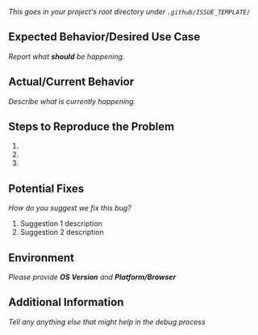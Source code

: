 _This goes in your project's root directory under `.github/ISSUE_TEMPLATE/`_
## Expected Behavior/Desired Use Case
_Report what **should** be happening._

## Actual/Current Behavior
_Describe what is currently happening._


## Steps to Reproduce the Problem
  1.
  2.
  3.

## Potential Fixes
_How do you suggest we fix this bug?_
1. Suggestion 1 description
2. Suggestion 2 description

## Environment
_Please provide **OS Version** and **Platform/Browser**_

## Additional Information
_Tell any anything else that might help in the debug process_
